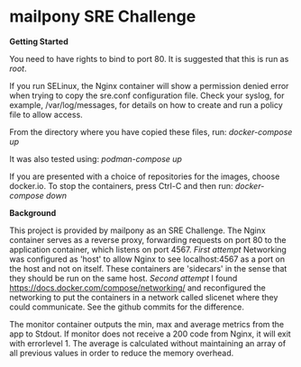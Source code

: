 # mailpony SRE Challenge

**Getting Started**

You need to have rights to bind to port 80. It is suggested that this is run as *root*.

If you run SELinux, the Nginx container will show a permission denied error when trying to copy the sre.conf configuration file. Check your syslog, for example, /var/log/messages, for details on how to create and run a policy file to allow access.

From the directory where you have copied these files, run:
*docker-compose up*

It was also tested using:
*podman-compose up*

If you are presented with a choice of repositories for the images, choose docker.io.
To stop the containers, press Ctrl-C and then run:
*docker-compose down*

**Background**

This project is provided by mailpony as an SRE Challenge.
The Nginx container serves as a reverse proxy, forwarding requests on port 80 to the application container, which listens on port 4567.
*First attempt*
Networking was configured as 'host' to allow Nginx to see localhost:4567 as a port on the host and not on itself. These containers are 'sidecars' in the sense that they should be run on the same host.
*Second attempt*
I found https://docs.docker.com/compose/networking/ and reconfigured the networking to put the containers in a network called slicenet where they could communicate.
See the github commits for the difference.

The monitor container outputs the min, max and average metrics from the app to Stdout. If monitor does not receive a 200 code from Nginx, it will exit with errorlevel 1. The average is calculated without maintaining an array of all previous values in order to reduce the memory overhead.

